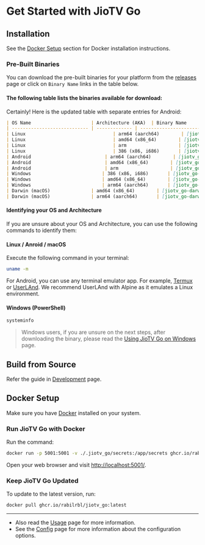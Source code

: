 # Get Started with JioTV Go

## Installation

<div class="warning">

See the [Docker Setup](#docker-setup) section for Docker installation instructions.

</div>

### Pre-Built Binaries

You can download the pre-built binaries for your platform from the [releases](https://github.com/rabilrbl/jiotv-go/releases) page or click on `Binary Name` links in the table below.


#### The following table lists the binaries available for download:

Certainly! Here is the updated table with separate entries for Android:

```markdown
| OS Name                      | Architecture (AKA)  | Binary Name                                                        |
| ---------------------------- | ------------- | ------------------------------------------------------------------- |
| Linux                                | arm64 (aarch64)        | [jiotv_go-linux-arm64](https://github.com/rabilrbl/jiotv_go/releases/latest/download/jiotv_go-linux-arm64)                |
| Linux                                | amd64 (x86_64)        | [jiotv_go-linux-amd64](https://github.com/rabilrbl/jiotv_go/releases/latest/download/jiotv_go-linux-amd64)                |
| Linux                                | arm                   | [jiotv_go-linux-arm](https://github.com/rabilrbl/jiotv_go/releases/latest/download/jiotv_go-linux-arm)                  |
| Linux                                | 386 (x86, i686)       | [jiotv_go-linux-386](https://github.com/rabilrbl/jiotv_go/releases/latest/download/jiotv_go-linux-386)                  |
| Android                           | arm64 (aarch64)        | [jiotv_go-android-arm64](https://github.com/rabilrbl/jiotv_go/releases/latest/download/jiotv_go-android-arm64)          |
| Android                           | amd64 (x86_64)        | [jiotv_go-android-amd64](https://github.com/rabilrbl/jiotv_go/releases/latest/download/jiotv_go-android-amd64)          |
| Android                           | arm                   | [jiotv_go-android-arm](https://github.com/rabilrbl/jiotv_go/releases/latest/download/jiotv_go-android-arm)              |
| Windows                          | 386 (x86, i686)       | [jiotv_go-windows-386.exe](https://github.com/rabilrbl/jiotv_go/releases/latest/download/jiotv_go-windows-386.exe)      |
| Windows                          | amd64 (x86_64)        | [jiotv_go-windows-amd64.exe](https://github.com/rabilrbl/jiotv_go/releases/latest/download/jiotv_go-windows-amd64.exe)|
| Windows                          | arm64 (aarch64)       | [jiotv_go-windows-arm64.exe](https://github.com/rabilrbl/jiotv_go/releases/latest/download/jiotv_go-windows-arm64.exe)|
| Darwin (macOS)               | amd64 (x86_64)        | [jiotv_go-darwin-amd64](https://github.com/rabilrbl/jiotv_go/releases/latest/download/jiotv_go-darwin-amd64)               |
| Darwin (macOS)               | arm64 (aarch64)       | [jiotv_go-darwin-arm64](https://github.com/rabilrbl/jiotv_go/releases/latest/download/jiotv_go-darwin-arm64)               |
```


#### Identifying your OS and Architecture

If you are unsure about your OS and Architecture, you can use the following commands to identify them:

#### Linux / Anroid / macOS

Execute the following command in your terminal:

```bash
uname -m
```

For Android, you can use any terminal emulator app. For example, [Termux](https://f-droid.org/en/packages/com.termux/) or [UserLAnd](https://f-droid.org/en/packages/tech.ula/). We recommend UserLAnd with Alpine as it emulates a Linux environment.


#### Windows (PowerShell)

```powershell
systeminfo
```

<div class="warning">

> Windows users, if you are unsure on the next steps, after downloading the binary, please read the [Using JioTV Go on Windows](./usage/windows.md) page.

</div>

## Build from Source

Refer the guide in [Development](./development.md#build-from-source) page.

## Docker Setup

Make sure you have [Docker](https://docs.docker.com/get-docker/) installed on your system.

### Run JioTV Go with Docker
Run the command:

```sh
docker run -p 5001:5001 -v ./.jiotv_go/secrets:/app/secrets ghcr.io/rabilrbl/jiotv_go
```

Open your web browser and visit [http://localhost:5001/](http://localhost:5001/).

### Keep JioTV Go Updated

To update to the latest version, run:

```sh
docker pull ghcr.io/rabilrbl/jiotv_go:latest
```

---

- Also read the [Usage](./usage/usage.md) page for more information.
- See the [Config](./config.md) page for more information about the configuration options.

